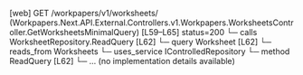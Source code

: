 [web] GET /workpapers/v1/worksheets/  (Workpapers.Next.API.External.Controllers.v1.Workpapers.WorksheetsController.GetWorksheetsMinimalQuery)  [L59–L65] status=200
  └─ calls WorksheetRepository.ReadQuery [L62]
  └─ query Worksheet [L62]
    └─ reads_from Worksheets
  └─ uses_service IControlledRepository<Worksheet>
    └─ method ReadQuery [L62]
      └─ ... (no implementation details available)

